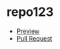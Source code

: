 # repo123
  - [Preview](https://OleksandrGlukhovskiy.github.io/og123/)
  - [Pull Request](https://github.com/OleksandrGlukhovskiy/your-repo/pull/1/files)